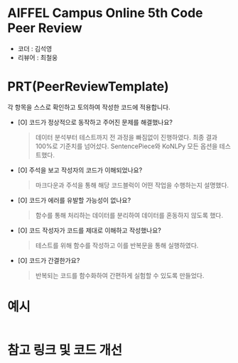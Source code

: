 # AIFFEL Campus Online 5th Code Peer Review
- 코더 : 김석영
- 리뷰어 : 최철웅


# PRT(PeerReviewTemplate) 
각 항목을 스스로 확인하고 토의하여 작성한 코드에 적용합니다.

- [O] 코드가 정상적으로 동작하고 주어진 문제를 해결했나요?
  > 데이터 분석부터 테스트까지 전 과정을 빠짐없이 진행하였다.
  > 최종 결과 100%로 기준치를 넘어섰다.
  > SentencePiece와 KoNLPy 모든 옵션을 테스트했다.
- [O] 주석을 보고 작성자의 코드가 이해되었나요?
  > 마크다운과 주석을 통해 해당 코드블럭이 어떤 작업을 수행하는지 설명했다.
- [O] 코드가 에러를 유발할 가능성이 없나요?
  > 함수를 통해 처리하는 데이터를 분리하여 데이터를 혼동하지 않도록 했다.
- [O] 코드 작성자가 코드를 제대로 이해하고 작성했나요?
  > 테스트를 위해 함수를 작성하고 이를 반복문을 통해 실행하였다.
- [O] 코드가 간결한가요?
  > 반복되는 코드를 함수화하여 간편하게 실험할 수 있도록 만들었다.

# 예시
```python

```

# 참고 링크 및 코드 개선

```python

```
